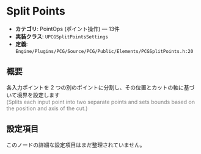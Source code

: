 # Split Points

- **カテゴリ**: PointOps (ポイント操作) — 13件
- **実装クラス**: `UPCGSplitPointsSettings`
- **定義**: `Engine/Plugins/PCG/Source/PCG/Public/Elements/PCGSplitPoints.h:20`

## 概要

各入力ポイントを 2 つの別のポイントに分割し、その位置とカットの軸に基づいて境界を設定します<br><span style='color:gray'>(Splits each input point into two separate points and sets bounds based on the position and axis of the cut.)</span>

## 設定項目

このノードの詳細な設定項目はまだ整理されていません。
